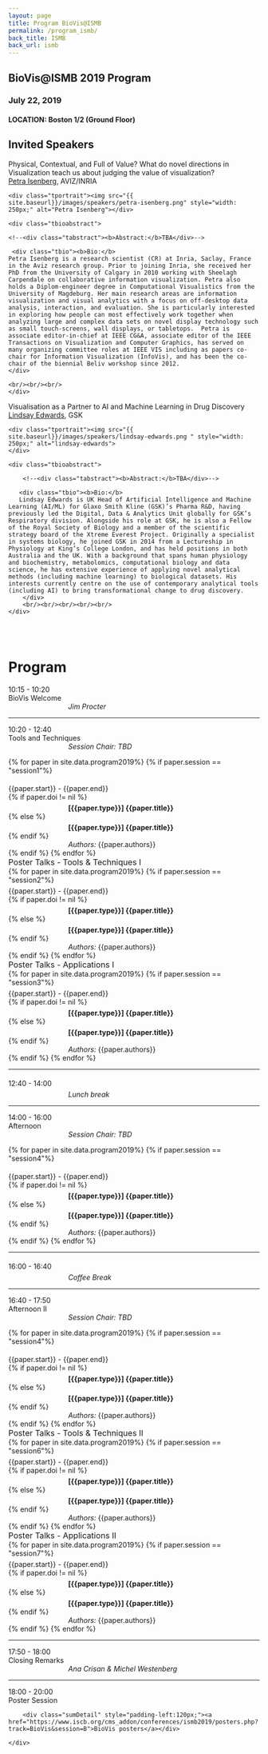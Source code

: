 ```yaml
---
layout: page
title: Program BioVis@ISMB
permalink: /program_ismb/
back_title: ISMB
back_url: ismb
---
```



## BioVis@ISMB 2019 Program

### July 22, 2019

#### LOCATION: Boston 1/2 (Ground Floor)



## Invited Speakers

<div class="talk">
    <div class="ttitle">Physical, Contextual, and Full of Value? What do novel directions in Visualization teach us about judging the value of visualization?
</div>
    <div><span class="tspeaker"><a href="https://petra.isenberg.cc/wiki/pmwiki.php">Petra Isenberg</a></span>, <span> AVIZ/INRIA </span></div>

    <div class="tportrait"><img src="{{ site.baseurl}}/images/speakers/petra-isenberg.png" style="width: 250px;" alt="Petra Isenberg"></div>

    <div class="tbioabstract"> 
	
	<!--<div class="tabstract"><b>Abstract:</b>TBA</div>-->
	
	 <div class="tbio"><b>Bio:</b>
	Petra Isenberg is a research scientist (CR) at Inria, Saclay, France in the Aviz research group. Prior to joining Inria, she received her PhD from the University of Calgary in 2010 working with Sheelagh Carpendale on collaborative information visualization. Petra also holds a Diplom-engineer degree in Computational Visualistics from the University of Magdeburg. Her main research areas are information visualization and visual analytics with a focus on off-desktop data analysis, interaction, and evaluation. She is particularly interested in exploring how people can most effectively work together when analyzing large and complex data sets on novel display technology such as small touch-screens, wall displays, or tabletops.  Petra is associate editor-in-chief at IEEE CG&A, associate editor of the IEEE Transactions on Visualization and Computer Graphics, has served on many organizing committee roles at IEEE VIS including as papers co-chair for Information Visualization (InfoVis), and has been the co-chair of the biennial Beliv workshop since 2012.  
	</div>
	
	<br/><br/><br/>
    </div>
</div>

<a name="sheelagh"></a>
<div class="talk">
    <div class="ttitle">Visualisation as a Partner to AI and Machine Learning in Drug Discovery</div>
    <div><span class="tspeaker"><a href="https://scholar.google.com/citations?user=jWcQDOsAAAAJ&hl=en">Lindsay Edwards</a></span>, <span> GSK </span></div>

    <div class="tportrait"><img src="{{ site.baseurl}}/images/speakers/lindsay-edwards.png " style="width: 250px;" alt="lindsay-edwards">
    </div>

    <div class="tbioabstract">

        <!--<div class="tabstract"><b>Abstract:</b>TBA</div>-->

       <div class="tbio"><b>Bio:</b>
       Lindsay Edwards is UK Head of Artificial Intelligence and Machine Learning (AI/ML) for Glaxo Smith Kline (GSK)’s Pharma R&D, having previously led the Digital, Data & Analytics Unit globally for GSK’s Respiratory division. Alongside his role at GSK, he is also a Fellow of the Royal Society of Biology and a member of the scientific strategy board of the Xtreme Everest Project. Originally a specialist in systems biology, he joined GSK in 2014 from a Lectureship in Physiology at King’s College London, and has held positions in both Australia and the UK. With a background that spans human physiology and biochemistry, metabolomics, computational biology and data science, he has extensive experience of applying novel analytical methods (including machine learning) to biological datasets. His interests currently centre on the use of contemporary analytical tools (including AI) to bring transformational change to drug discovery.
        </div>
		<br/><br/><br/><br/><br/>
    </div>
</div>

<br>
<br>

<!--- WELCOME -->

<h1> Program </h1>
<div>
    <div class="sumTime2">10:15 - 10:20</div>
    <div>
        <div class="sumContent">BioVis Welcome</div>
        <div class="sumDetail" style="padding-left:120px;"><i>Jim Procter</i></div>
    </div>
</div>

<hr class="style-one">



<!-- SESSION 1,2,3  : --->

<div>
    <div class="sumTime2"> 10:20 - 12:40</div>
    <div>
        <div class="sumContent">Tools and Techniques</div>
    </div>
    <div class="sumDetail" style="padding-left:120px;"><i>Session Chair: TBD</i> </div>
    <!-- <div class="sumDetail" style="padding-left:120px;font-size:12px;"><i>(* indicates presenting author)</i> </div> -->
</div>

{% for paper in site.data.program2019%}
{% if paper.session == "session1"%}
  <div>
      <div class="sumTime" style="padding-top:5px;"> {{paper.start}} - {{paper.end}}</div>
      {% if paper.doi != nil %}
      <div>
          <div class="ttile" style="padding-left:120px; padding-top:5px;">
          <b><!--<a href="{{paper.doi}}">--> [{{paper.type}}] <!--</a>--></b> <b>{{paper.title}}</b></div>
      </div>
      {% else %}
      <div>
          <div class="ttile" style="padding-left:120px; padding-top:5px;"> <b>[{{paper.type}}] {{paper.title}}</b></div>
      </div>
      {% endif %}
      <div class="sumDetail" style="padding-left:120px;"> <em>Authors:</em> {{paper.authors}}</div>
  </div>
{% endif %}
{% endfor %}


<!-- Poster Session Talk II-->
<div>
        <div class="sumContent" style="font-size:1.15em">Poster Talks - Tools & Techniques I</div>
</div>
{% for paper in site.data.program2019%}
{% if paper.session == "session2"%}
  <div>
      <div class="sumTime" style="padding-top:5px;"> {{paper.start}} - {{paper.end}}</div>
      {% if paper.doi != nil %}
      <div>
          <div class="ttile" style="padding-left:120px; padding-top:5px;">
          <b><!--<a href="{{paper.doi}}">--> [{{paper.type}}] <!--</a>--></b> <b>{{paper.title}}</b></div>
      </div>
      {% else %}
      <div>
          <div class="ttile" style="padding-left:120px; padding-top:5px;"> <b>[{{paper.type}}] {{paper.title}}</b></div>
      </div>
      {% endif %}
      <div class="sumDetail" style="padding-left:120px;"> <em>Authors:</em> {{paper.authors}}</div>
  </div>
{% endif %}
{% endfor %}

<div>
        <div class="sumContent"  style="font-size:1.15em">Poster Talks - Applications I </div>
</div>
{% for paper in site.data.program2019%}
{% if paper.session == "session3"%}
  <div>
      <div class="sumTime" style="padding-top:5px;"> {{paper.start}} - {{paper.end}}</div>
      {% if paper.doi != nil %}
      <div>
          <div class="ttile" style="padding-left:120px; padding-top:5px;">
          <b><!--<a href="{{paper.doi}}">--> [{{paper.type}}] <!--</a>--></b> <b>{{paper.title}}</b></div>
      </div>
      {% else %}
      <div>
          <div class="ttile" style="padding-left:120px; padding-top:5px;"> <b>[{{paper.type}}] {{paper.title}}</b></div>
      </div>
      {% endif %}
      <div class="sumDetail" style="padding-left:120px;"> <em>Authors:</em> {{paper.authors}}</div>
  </div>
{% endif %}
{% endfor %}


<!-- Lunch Break -->
<hr>
<div>
  <div class="sumTime" style="padding-top:5px;"> 12:40 - 14:00 </div>
    <div class="ttile" style="padding-left:120px; padding-top:5px;"> <em>Lunch break </em></div>
</div>  
<hr>

<!-- SESSION 4 -->

<div>
    <div class="sumTime2">14:00 - 16:00</div>
    <div>
        <div class="sumContent">Afternoon</div>
    </div>
    <div class="sumDetail" style="padding-left:120px;"><i>Session Chair: TBD</i> </div>
     <!-- <div class="sumDetail" style="padding-left:120px;font-size:12px;"><i>(* indicates presenting author)</i> </div> -->
</div>

{% for paper in site.data.program2019%}
{% if paper.session == "session4"%}
  <div>
      <div class="sumTime" style="padding-top:5px;"> {{paper.start}} - {{paper.end}}</div>
      {% if paper.doi != nil %}
      <div>
          <div class="ttile" style="padding-left:120px; padding-top:5px;">
          <b><!--<a href="{{paper.doi}}">--> [{{paper.type}}] <!--</a>--></b> <b>{{paper.title}}</b></div>
      </div>
      {% else %}
      <div>
          <div class="ttile" style="padding-left:120px; padding-top:5px;"> <b>[{{paper.type}}] {{paper.title}}</b></div>
      </div>
      {% endif %}
      <div class="sumDetail" style="padding-left:120px;"> <em>Authors:</em> {{paper.authors}}</div>
  </div>
{% endif %}
{% endfor %}

<!-- Coffee Break-->
<hr>
<div>
  <div class="sumTime" style="padding-top:5px;"> 16:00 - 16:40 </div>
    <div class="ttile" style="padding-left:120px; padding-top:5px;"> <em>Coffee Break </em></div>
</div>  
<hr>

<!-- SESSION 5,6,7 -->

<div>
    <div class="sumTime2">16:40 - 17:50</div>
    <div>
        <div class="sumContent">Afternoon II</div>
    </div>
    <div class="sumDetail" style="padding-left:120px;"><i>Session Chair: TBD</i> </div>
     <!-- <div class="sumDetail" style="padding-left:120px;font-size:12px;"><i>(* indicates presenting author)</i> </div> -->
</div>

{% for paper in site.data.program2019%}
{% if paper.session == "session4"%}
  <div>
      <div class="sumTime" style="padding-top:5px;"> {{paper.start}} - {{paper.end}}</div>
      {% if paper.doi != nil %}
      <div>
          <div class="ttile" style="padding-left:120px; padding-top:5px;">
          <b><!--<a href="{{paper.doi}}">--> [{{paper.type}}] <!--</a>--></b> <b>{{paper.title}}</b></div>
      </div>
      {% else %}
      <div>
          <div class="ttile" style="padding-left:120px; padding-top:5px;"> <b>[{{paper.type}}] {{paper.title}}</b></div>
      </div>
      {% endif %}
      <div class="sumDetail" style="padding-left:120px;"> <em>Authors:</em> {{paper.authors}}</div>
  </div>
{% endif %}
{% endfor %}


<!-- Poster Session Talk II-->
<div>
        <div class="sumContent" style="font-size:1.15em">Poster Talks - Tools & Techniques II</div>
</div>
{% for paper in site.data.program2019%}
{% if paper.session == "session6"%}
  <div>
      <div class="sumTime" style="padding-top:5px;"> {{paper.start}} - {{paper.end}}</div>
      {% if paper.doi != nil %}
      <div>
          <div class="ttile" style="padding-left:120px; padding-top:5px;">
          <b><!--<a href="{{paper.doi}}">--> [{{paper.type}}] <!--</a>--></b> <b>{{paper.title}}</b></div>
      </div>
      {% else %}
      <div>
          <div class="ttile" style="padding-left:120px; padding-top:5px;"> <b>[{{paper.type}}] {{paper.title}}</b></div>
      </div>
      {% endif %}
      <div class="sumDetail" style="padding-left:120px;"> <em>Authors:</em> {{paper.authors}}</div>
  </div>
{% endif %}
{% endfor %}

<div>
        <div class="sumContent"  style="font-size:1.15em">Poster Talks - Applications II</div>
</div>
{% for paper in site.data.program2019%}
{% if paper.session == "session7"%}
  <div>
      <div class="sumTime" style="padding-top:5px;"> {{paper.start}} - {{paper.end}}</div>
      {% if paper.doi != nil %}
      <div>
          <div class="ttile" style="padding-left:120px; padding-top:5px;">
          <b><!--<a href="{{paper.doi}}">--> [{{paper.type}}] <!--</a>--></b> <b>{{paper.title}}</b></div>
      </div>
      {% else %}
      <div>
          <div class="ttile" style="padding-left:120px; padding-top:5px;"> <b>[{{paper.type}}] {{paper.title}}</b></div>
      </div>
      {% endif %}
      <div class="sumDetail" style="padding-left:120px;"> <em>Authors:</em> {{paper.authors}}</div>
  </div>
{% endif %}
{% endfor %}

<!-- CLOSING REMARKS AND POSTER SESSION -->
<hr class="style-one">
<div>
    <div class="sumTime2">17:50 - 18:00</div>
    <div>
        <div class="sumContent">Closing Remarks</div>
          <div class="sumDetail" style="padding-left:120px;"><i>Ana Crisan & Michel Westenberg</i></div>
    </div>
</div>

<hr class="style-one">


<div>
    <div class="sumTime2">18:00 - 20:00</div>
    <div>
        <div class="sumContent">Poster Session</div>
       
		<div class="sumDetail" style="padding-left:120px;"><a href="https://www.iscb.org/cms_addon/conferences/ismb2019/posters.php?track=BioVis&session=B">BioVis posters</a></div>
		
    </div>
</div>
